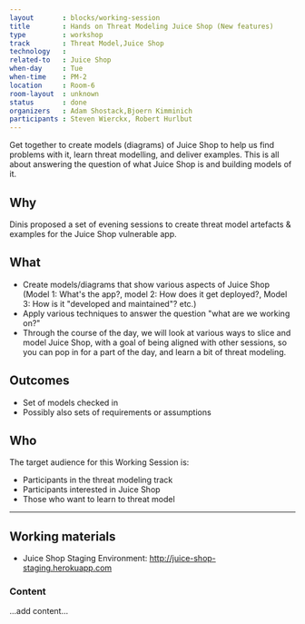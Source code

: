 ```yaml
---
layout       : blocks/working-session
title        : Hands on Threat Modeling Juice Shop (New features)
type         : workshop
track        : Threat Model,Juice Shop
technology   :
related-to   : Juice Shop
when-day     : Tue
when-time    : PM-2
location     : Room-6
room-layout  : unknown
status       : done
organizers   : Adam Shostack,Bjoern Kimminich
participants : Steven Wierckx, Robert Hurlbut
---
```


Get together to create models (diagrams) of Juice Shop to help us find problems with it, learn threat modelling, and deliver examples.  This is all about answering the question of what Juice Shop is and building models of it.

## Why

Dinis proposed a set of evening sessions to create threat model artefacts & examples for the Juice Shop vulnerable app.

## What

- Create models/diagrams that show various aspects of Juice Shop (Model 1: What's the app?, model 2: How does it get deployed?, Model 3: How is it "developed and maintained"? etc.) 
- Apply various techniques to answer the question "what are we working on?"
- Through the course of the day, we will look at various ways to slice and model Juice Shop, with a goal of being aligned with other sessions, so you can pop in for a part of the day, and learn a bit of threat modeling.

## Outcomes

- Set of models checked in  
- Possibly also sets of requirements or assumptions

## Who

The target audience for this Working Session is:

- Participants in the threat modeling track
- Participants interested in Juice Shop
- Those who want to learn to threat model

--- 

## Working materials

* Juice Shop Staging Environment: <http://juice-shop-staging.herokuapp.com>

### Content

...add content...
